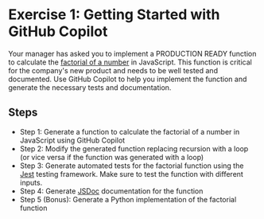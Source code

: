 # Exercise 1: Getting Started with GitHub Copilot

Your manager has asked you to implement a PRODUCTION READY function to calculate the [factorial of a number](https://en.wikipedia.org/wiki/Factorial) in JavaScript. This function is critical for the company's new product and needs to be well tested and documented. Use GitHub Copilot to help you implement the function and generate the necessary tests and documentation.

## Steps

- Step 1: Generate a function to calculate the factorial of a number in JavaScript using GitHub Copilot
- Step 2: Modify the generated function replacing recursion with a loop (or vice versa if the function was generated with a loop)
- Step 3: Generate automated tests for the factorial function using the [Jest](https://jestjs.io/) testing framework. Make sure to test the function with different inputs.
- Step 4: Generate [JSDoc](https://jsdoc.app/about-getting-started) documentation for the function
- Step 5 (Bonus): Generate a Python implementation of the factorial function
